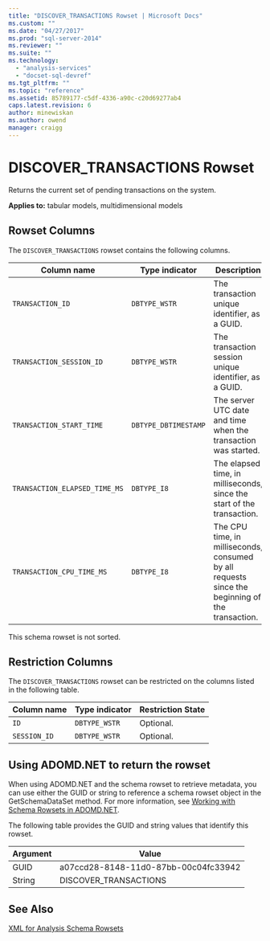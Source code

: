```yaml
---
title: "DISCOVER_TRANSACTIONS Rowset | Microsoft Docs"
ms.custom: ""
ms.date: "04/27/2017"
ms.prod: "sql-server-2014"
ms.reviewer: ""
ms.suite: ""
ms.technology: 
  - "analysis-services"
  - "docset-sql-devref"
ms.tgt_pltfrm: ""
ms.topic: "reference"
ms.assetid: 85789177-c5df-4336-a90c-c20d69277ab4
caps.latest.revision: 6
author: minewiskan
ms.author: owend
manager: craigg
---
```

# DISCOVER_TRANSACTIONS Rowset
  Returns the current set of pending transactions on the system.  
  
 **Applies to:** tabular models, multidimensional models  
  
## Rowset Columns  
 The `DISCOVER_TRANSACTIONS` rowset contains the following columns.  
  
|Column name|Type indicator|Description|  
|-----------------|--------------------|-----------------|  
|`TRANSACTION_ID`|`DBTYPE_WSTR`|The transaction unique identifier, as a GUID.|  
|`TRANSACTION_SESSION_ID`|`DBTYPE_WSTR`|The transaction session unique identifier, as a GUID.|  
|`TRANSACTION_START_TIME`|`DBTYPE_DBTIMESTAMP`|The server UTC date and time when the transaction was started.|  
|`TRANSACTION_ELAPSED_TIME_MS`|`DBTYPE_I8`|The elapsed time, in milliseconds, since the start of the transaction.|  
|`TRANSACTION_CPU_TIME_MS`|`DBTYPE_I8`|The CPU time, in milliseconds, consumed by all requests since the beginning of the transaction.|  
  
 This schema rowset is not sorted.  
  
## Restriction Columns  
 The `DISCOVER_TRANSACTIONS` rowset can be restricted on the columns listed in the following table.  
  
|**Column name**|**Type indicator**|**Restriction State**|  
|---------------------|------------------------|---------------------------|  
|`ID`|`DBTYPE_WSTR`|Optional.|  
|`SESSION_ID`|`DBTYPE_WSTR`|Optional.|  
  
## Using ADOMD.NET to return the rowset  
 When using ADOMD.NET and the schema rowset to retrieve metadata, you can use either the GUID or string to reference a schema rowset object in the GetSchemaDataSet method. For more information, see [Working with Schema Rowsets in ADOMD.NET](../../../relational-databases/native-client-ole-db-rowsets/rowsets.md).  
  
 The following table provides the GUID and string values that identify this rowset.  
  
|Argument|Value|  
|--------------|-----------|  
|GUID|a07ccd28-8148-11d0-87bb-00c04fc33942|  
|String|DISCOVER_TRANSACTIONS|  
  
## See Also  
 [XML for Analysis Schema Rowsets](xml-for-analysis-schema-rowsets.md)  
  
  
